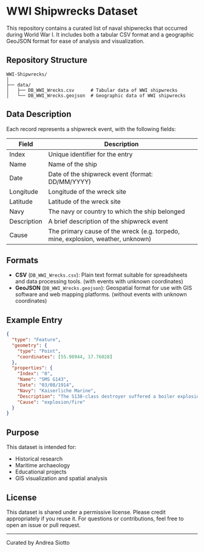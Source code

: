 # WWI Shipwrecks Dataset

This repository contains a curated list of naval shipwrecks that occurred during World War I. It includes both a tabular CSV format and a geographic GeoJSON format for ease of analysis and visualization.

## Repository Structure

```
WWI-Shipwrecks/
│
├── data/
│   ├── DB_WWI_Wrecks.csv      # Tabular data of WWI shipwrecks
│   └── DB_WWI_Wrecks.geojson  # Geographic data of WWI shipwrecks
```

## Data Description

Each record represents a shipwreck event, with the following fields:

| Field       | Description                                                                          |
|-------------|--------------------------------------------------------------------------------------|
| Index       | Unique identifier for the entry                                                     |
| Name        | Name of the ship                                                                    |
| Date        | Date of the shipwreck event (format: DD/MM/YYYY)                                    |
| Longitude   | Longitude of the wreck site                                                         |
| Latitude    | Latitude of the wreck site                                                          |
| Navy        | The navy or country to which the ship belonged                                      |
| Description | A brief description of the shipwreck event                                          |
| Cause       | The primary cause of the wreck (e.g. torpedo, mine, explosion, weather, unknown)    |

## Formats

- **CSV** (`DB_WWI_Wrecks.csv`): Plain text format suitable for spreadsheets and data processing tools. (with events with unknown coordinates)
- **GeoJSON** (`DB_WWI_Wrecks.geojson`): Geospatial format for use with GIS software and web mapping platforms. (without events with unknown coordinates)

## Example Entry

```json
{
  "type": "Feature",
  "geometry": {
    "type": "Point",
    "coordinates": [55.98944, 17.76028]
  },
  "properties": {
    "Index": "0",
    "Name": "SMS G143",
    "Date": "03/08/1914",
    "Navy": "Kaiserliche Marine",
    "Description": "The S138-class destroyer suffered a boiler explosion and sank in the Baltic Sea.",
    "Cause": "explosion/fire"
  }
}
```

## Purpose

This dataset is intended for:
- Historical research
- Maritime archaeology
- Educational projects
- GIS visualization and spatial analysis

## License

This dataset is shared under a permissive license. Please credit appropriately if you reuse it. For questions or contributions, feel free to open an issue or pull request.

---

Curated by Andrea Siotto
